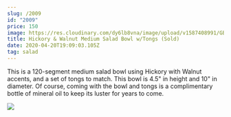 ```yaml
---
slug: /2009
id: "2009"
price: 150
image: https://res.cloudinary.com/dy6lb8vna/image/upload/v1587408991/GB%20Bowlworks%20Gallery/2009a.jpg
title: Hickory & Walnut Medium Salad Bowl w/Tongs (Sold)
date: 2020-04-20T19:09:03.105Z
tag: salad
---
```

This is a 120-segment medium salad bowl using Hickory with Walnut accents, and a set of tongs to match. This bowl is 4.5" in height and 10" in diameter. Of course, coming with the bowl and tongs is a complimentary bottle of mineral oil to keep its luster for years to come.



![](https://res.cloudinary.com/dy6lb8vna/image/upload/v1587409879/GB%20Bowlworks%20Gallery/2009b.jpg)